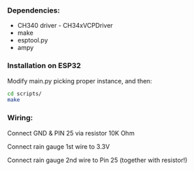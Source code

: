 ### Dependencies:
- CH340 driver - CH34xVCPDriver
- make 
- esptool.py 
- ampy

### Installation on ESP32
Modify main.py picking proper instance, and then:
```bash
cd scripts/
make
```

### Wiring:

Connect GND & PIN 25 via resistor 10K Ohm

Connect rain gauge 1st wire to 3.3V

Connect rain gauge 2nd wire to Pin 25 (together with resistor!)